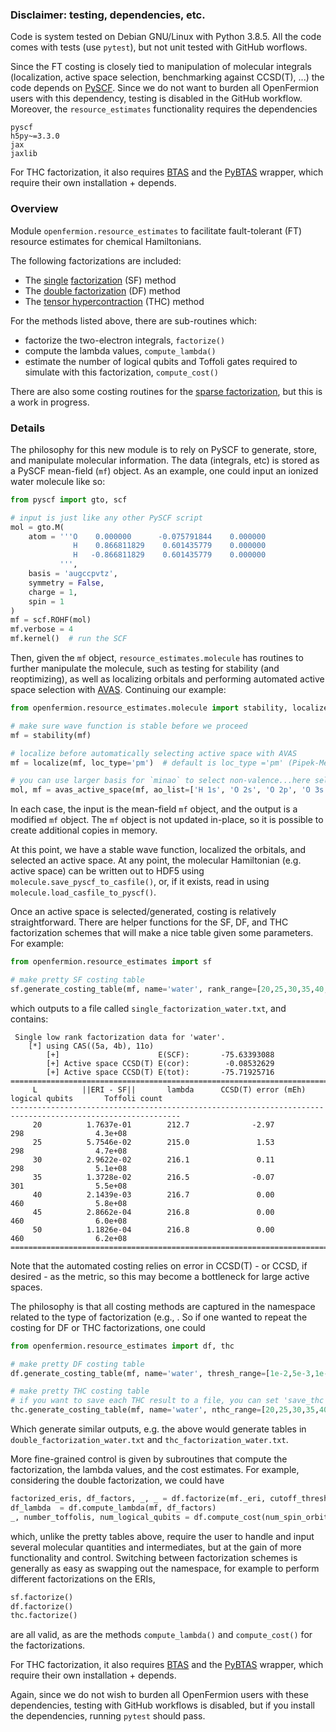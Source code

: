 ### Disclaimer: testing, dependencies, etc.

Code is system tested on Debian GNU/Linux with Python 3.8.5. All the code comes with tests (use `pytest`), but not unit tested with GitHub worflows.

Since the FT costing is closely tied to manipulation of molecular integrals (localization, active space selection, benchmarking against CCSD(T), ...) the code depends on [PySCF](https://pyscf.org/). Since we do not want to burden all OpenFermion users with this dependency, testing is disabled in the GitHub workflow. Moreover, the `resource_estimates` functionality requires the dependencies

```
pyscf
h5py~=3.3.0
jax
jaxlib
```

For THC factorization, it also requires [BTAS](https://github.com/ValeevGroup/BTAS) and the [PyBTAS](https://github.com/ncrubin/pybtas) wrapper, which require their own installation + depends.

### Overview

Module `openfermion.resource_estimates` to facilitate fault-tolerant (FT) resource estimates for chemical Hamiltonians.

The following factorizations are included:
* The [single](https://arxiv.org/abs/1902.02134) [factorization](https://arxiv.org/abs/1808.02625) (SF) method 
* The [double factorization](https://arxiv.org/pdf/2007.14460) (DF) method
* The [tensor hypercontraction](https://arxiv.org/abs/2011.03494) (THC) method

For the methods listed above, there are sub-routines which:
* factorize the two-electron integrals, `factorize()`
* compute the lambda values, `compute_lambda()`
* estimate the number of logical qubits and Toffoli gates required to simulate with this factorization, `compute_cost()`

There are also some costing routines for the [sparse factorization](https://arxiv.org/abs/1902.02134), but this is a work in progress.

### Details

The philosophy for this new module is to rely on PySCF to generate, store, and manipulate molecular information. The data (integrals, etc) is stored as a PySCF mean-field (`mf`) object. As an example, one could input an ionized water molecule like so:

```python
from pyscf import gto, scf

# input is just like any other PySCF script
mol = gto.M(
    atom = '''O    0.000000      -0.075791844    0.000000
              H    0.866811829    0.601435779    0.000000
              H   -0.866811829    0.601435779    0.000000
           ''',
    basis = 'augccpvtz',
    symmetry = False,
    charge = 1,
    spin = 1
)
mf = scf.ROHF(mol)
mf.verbose = 4
mf.kernel()  # run the SCF
```

Then, given the `mf` object, `resource_estimates.molecule` has routines to further manipulate the molecule, such as testing for stability (and reoptimizing), as well as localizing orbitals and performing automated active space selection with [AVAS](https://pubs.acs.org/doi/10.1021/acs.jctc.7b00128). Continuing our example:

```python
from openfermion.resource_estimates.molecule import stability, localize, avas_active_space

# make sure wave function is stable before we proceed
mf = stability(mf)

# localize before automatically selecting active space with AVAS
mf = localize(mf, loc_type='pm')  # default is loc_type ='pm' (Pipek-Mezey)

# you can use larger basis for `minao` to select non-valence...here select O 3s and 3p as well 
mol, mf = avas_active_space(mf, ao_list=['H 1s', 'O 2s', 'O 2p', 'O 3s', 'O 3p'], minao='ccpvtz') 
```

In each case, the input is the mean-field `mf` object, and the output is a modified `mf` object. The `mf` object is not updated in-place, so it is possible to create additional copies in memory.

At this point, we have a stable wave function, localized the orbitals, and selected an active space. At any point, the molecular Hamiltonian (e.g. active space) can be written out to HDF5 using `molecule.save_pyscf_to_casfile()`, or, if it exists, read in using `molecule.load_casfile_to_pyscf()`.

Once an active space is selected/generated, costing is relatively straightforward. There are helper functions for the SF, DF, and THC factorization schemes that will make a nice table given some parameters. For example:

```python
from openfermion.resource_estimates import sf

# make pretty SF costing table
sf.generate_costing_table(mf, name='water', rank_range=[20,25,30,35,40,45,50])
```
which outputs to a file called `single_factorization_water.txt`, and contains:

```
 Single low rank factorization data for 'water'.
    [*] using CAS((5a, 4b), 11o)
        [+]                      E(SCF):       -75.63393088
        [+] Active space CCSD(T) E(cor):        -0.08532629
        [+] Active space CCSD(T) E(tot):       -75.71925716
============================================================================================================
     L          ||ERI - SF||       lambda      CCSD(T) error (mEh)       logical qubits       Toffoli count    
------------------------------------------------------------------------------------------------------------
     20          1.7637e-01        212.7              -2.97                   298                4.3e+08       
     25          5.7546e-02        215.0               1.53                   298                4.7e+08       
     30          2.9622e-02        216.1               0.11                   298                5.1e+08       
     35          1.3728e-02        216.5              -0.07                   301                5.5e+08       
     40          2.1439e-03        216.7               0.00                   460                5.8e+08       
     45          2.8662e-04        216.8               0.00                   460                6.0e+08       
     50          1.1826e-04        216.8               0.00                   460                6.2e+08       
============================================================================================================
```

Note that the automated costing relies on error in CCSD(T)  - or CCSD, if desired - as the metric, so this may become a bottleneck for large active spaces.

The philosophy is that all costing methods are captured in the namespace related to the type of factorization (e.g., . So if one wanted to repeat the costing for DF or THC factorizations, one could 

```python
from openfermion.resource_estimates import df, thc

# make pretty DF costing table
df.generate_costing_table(mf, name='water', thresh_range=[1e-2,5e-3,1e-3,5e-4,1e-4,5e-5,1e-5]) 

# make pretty THC costing table
# if you want to save each THC result to a file, you can set 'save_thc' to True
thc.generate_costing_table(mf, name='water', nthc_range=[20,25,30,35,40,45,50], save_thc=False) 
```

Which generate similar outputs, e.g. the above would generate tables in `double_factorization_water.txt` and `thc_factorization_water.txt`. 

More fine-grained control is given by subroutines that compute the factorization, the lambda values, and the cost estimates. For example, considering the double factorization, we could have

```python
factorized_eris, df_factors, _, _ = df.factorize(mf._eri, cutoff_threshhold)
df_lambda  = df.compute_lambda(mf, df_factors)
_, number_toffolis, num_logical_qubits = df.compute_cost(num_spin_orbitals, df_lambda, *args)
```
which, unlike the pretty tables above, require the user to handle and input several molecular quantities and intermediates, but at the gain of more functionality and control. Switching between factorization schemes is generally as easy as swapping out the namespace, for example to perform different factorizations on the ERIs, 

```python
sf.factorize()
df.factorize()
thc.factorize()
```

are all valid, as are the methods `compute_lambda()` and `compute_cost()` for the factorizations.


For THC factorization, it also requires [BTAS](https://github.com/ValeevGroup/BTAS) and the [PyBTAS](https://github.com/ncrubin/pybtas) wrapper, which require their own installation + depends.

Again, since we do not wish to burden all OpenFermion users with these dependencies, testing with GitHub workflows is disabled, but if you install the dependencies, running `pytest` should pass.
